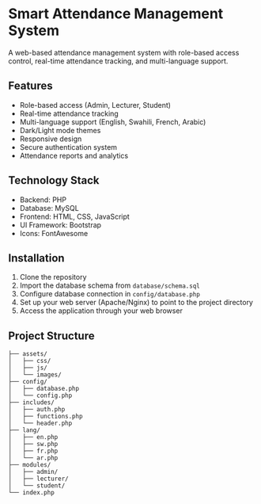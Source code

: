 # Smart Attendance Management System

A web-based attendance management system with role-based access control, real-time attendance tracking, and multi-language support.

## Features

- Role-based access (Admin, Lecturer, Student)
- Real-time attendance tracking
- Multi-language support (English, Swahili, French, Arabic)
- Dark/Light mode themes
- Responsive design
- Secure authentication system
- Attendance reports and analytics

## Technology Stack

- Backend: PHP
- Database: MySQL
- Frontend: HTML, CSS, JavaScript
- UI Framework: Bootstrap
- Icons: FontAwesome

## Installation

1. Clone the repository
2. Import the database schema from `database/schema.sql`
3. Configure database connection in `config/database.php`
4. Set up your web server (Apache/Nginx) to point to the project directory
5. Access the application through your web browser

## Project Structure

```
├── assets/
│   ├── css/
│   ├── js/
│   └── images/
├── config/
│   ├── database.php
│   └── config.php
├── includes/
│   ├── auth.php
│   ├── functions.php
│   └── header.php
├── lang/
│   ├── en.php
│   ├── sw.php
│   ├── fr.php
│   └── ar.php
├── modules/
│   ├── admin/
│   ├── lecturer/
│   └── student/
└── index.php
```

